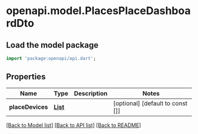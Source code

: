 # openapi.model.PlacesPlaceDashboardDto

## Load the model package
```dart
import 'package:openapi/api.dart';
```

## Properties
Name | Type | Description | Notes
------------ | ------------- | ------------- | -------------
**placeDevices** | [**List<PlacesDevicePlaceDashboardDto>**](PlacesDevicePlaceDashboardDto.md) |  | [optional] [default to const []]

[[Back to Model list]](../README.md#documentation-for-models) [[Back to API list]](../README.md#documentation-for-api-endpoints) [[Back to README]](../README.md)


